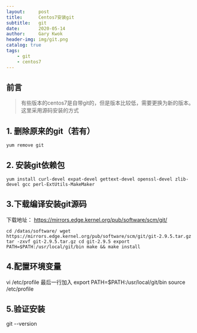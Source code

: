 ```yaml
---
layout:     post
title:      Centos7安装git
subtitle:   git
date:       2020-05-14
author:     Gary Kwok
header-img: img/git.png
catalog: true
tags:
    - git
    - centos7
---
```

## 前言
> 有些版本的centos7是自带git的，但是版本比较低，需要更换为新的版本。
> 这里采用源码安装的方式
   

## 1. 删除原来的git（若有）
``yum remove git``


## 2. 安装git依赖包
``
yum install curl-devel expat-devel gettext-devel openssl-devel zlib-devel gcc perl-ExtUtils-MakeMaker
``

## 3.下载编译安装git源码
下载地址：
https://mirrors.edge.kernel.org/pub/software/scm/git/

``
cd /datas/software/
wget https://mirrors.edge.kernel.org/pub/software/scm/git/git-2.9.5.tar.gz
tar -zxvf git-2.9.5.tar.gz
cd git-2.9.5
export PATH=$PATH:/usr/local/git/bin
make && make install
``

## 4.配置环境变量

vi /etc/profile
最后一行加入
export PATH=$PATH:/usr/local/git/bin
source /etc/profile

## 5.验证安装
git --version






